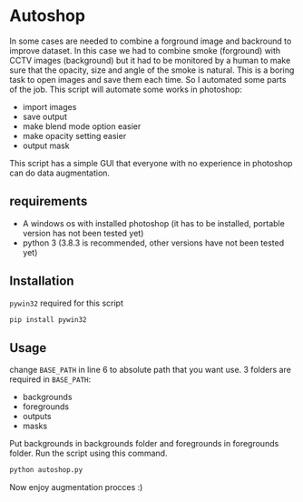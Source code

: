 # Autoshop
In some cases are needed to combine a forground image and backround to improve dataset.
In this case we had to combine smoke (forground) with CCTV images (background) but it had to be monitored by a human to make sure that the opacity, size and angle of the smoke is natural. This is a boring task to open images and save them each time. So I automated some parts of the job.
This script will automate some works in photoshop:
- import images
- save output
- make blend mode option easier
- make opacity setting easier
- output mask

This script has a simple GUI that everyone with no experience in photoshop can do data augmentation.

## requirements
- A windows os with installed photoshop (it has to be installed, portable version has not been tested yet)
- python 3 (3.8.3 is recommended, other versions have not been tested yet)

## Installation

`pywin32` required for this script

```bash
pip install pywin32
```

## Usage

change `BASE_PATH` in line 6 to absolute path that you want use.
3 folders are required in `BASE_PATH`:
- backgrounds
- foregrounds
- outputs
- masks

Put backgrounds in backgrounds folder and foregrounds in foregrounds folder. Run the script using this command.
```bash
python autoshop.py
```
Now enjoy augmentation procces :)

